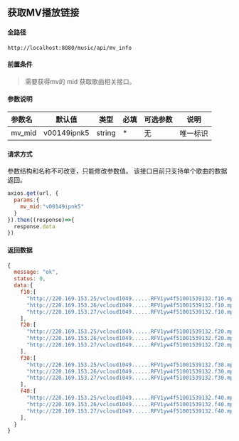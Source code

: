 ## 获取MV播放链接

#### 全路径

```
http://localhost:8080/music/api/mv_info
```

#### 前置条件

> 需要获得mv的 mid 
> 获取歌曲相关接口。

#### 参数说明

| 参数名   | 默认值 | 类型   | 必填 | 可选参数                          | 说明               |
| :------- | ------ | ------ | ---- | --------------------------------- | ------------------ |
| mv_mid | v00149ipnk5 | string | *    | 无 | 唯一标识 |


#### 请求方式

参数结构和名称不可改变，只能修改参数值。
该接口目前只支持单个歌曲的数据返回。

```js
axios.get(url, {
  params:{
    mv_mid:"v00149ipnk5"
  }  
}).then((response)=>{
  response.data
})
```

#### 返回数据

```js
{
  message: "ok",
  status: 0,
  data:{
    f10:[
      "http://220.169.153.25/vcloud1049......RFV1yw4f51001539132.f10.mp4?...."
      "http://220.169.153.26/vcloud1049......RFV1yw4f51001539132.f10.mp4?...."
      "http://220.169.153.27/vcloud1049......RFV1yw4f51001539132.f10.mp4?...."
    ],
    f20:[
      "http://220.169.153.25/vcloud1049......RFV1yw4f51001539132.f20.mp4?...."
      "http://220.169.153.26/vcloud1049......RFV1yw4f51001539132.f20.mp4?...."
      "http://220.169.153.27/vcloud1049......RFV1yw4f51001539132.f20.mp4?...."
    ],
    f30:[
      "http://220.169.153.25/vcloud1049......RFV1yw4f51001539132.f30.mp4?...."
      "http://220.169.153.26/vcloud1049......RFV1yw4f51001539132.f30.mp4?...."
      "http://220.169.153.27/vcloud1049......RFV1yw4f51001539132.f30.mp4?...."
    ],
    f40:[
      "http://220.169.153.25/vcloud1049......RFV1yw4f51001539132.f40.mp4?...."
      "http://220.169.153.26/vcloud1049......RFV1yw4f51001539132.f40.mp4?...."
      "http://220.169.153.27/vcloud1049......RFV1yw4f51001539132.f40.mp4?...."
    ],
  }
}
```

